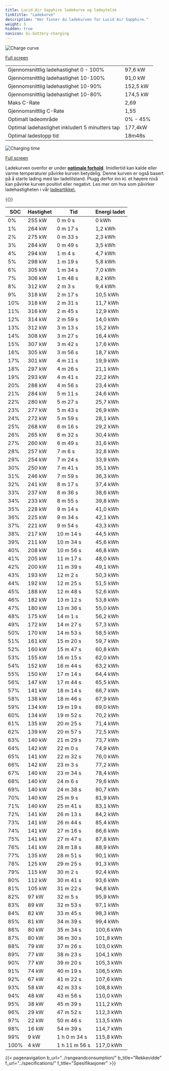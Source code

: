 ```yaml
---
title: Lucid Air Sapphire ladekurve og ladeytelse
linktitle: "Ladekurve"
description: "Her finner du ladekurven for Lucid Air Sapphire."
weight: 3
hidden: true
navicon: bi-battery-charging
---
```

<!-- markdownlint-disable MD033 -->
<img src="/images/models/lucid/air/air_sapphire/chargingcurve.svg" alt="Charge curve" class="img-fluid">

[Full screen](/images/models/lucid/air/air_sapphire/chargingcurve.svg)


<table class="table table-striped border">
<tbody>
<tr>
<td>Gjennomsnittlig ladehastighet 0 - 100%</td><td>97,6 kW</td>
</tr>
<tr>
<td>Gjennomsnittlig ladehastighet 10-100%</td><td>91,0 kW</td>
</tr>
<tr>
<td>Gjennomsnittlig ladehastighet 10-90%</td><td>152,5 kW</td>
</tr>
<tr>
<td>Gjennomsnittlig ladehastighet 10-80%</td><td>174,5 kW</td>
</tr>
<tr>
<td>Maks C-Rate</td><td>2,69</td>
</tr>
<tr>
<td>Gjennomsnittlig C-Rate</td><td>1,55</td>
</tr>
<tr>
<td>Optimalt ladeområde</td><td>0% - 45%</td>
</tr>
<tr>
<td>Optimal ladehastighet inkludert 5 minutters tap</td><td>177,4kW</td>
</tr>
<tr>
<td>Optimal ladestopp tid</td><td>18m48s</td>
</tr>
</tbody>
</table>
<img src="/images/models/lucid/air/air_sapphire/chargingtime.svg" alt="Charging time" class="img-fluid">

[Full screen](/images/models/lucid/air/air_sapphire/chargingtime.svg)


Ladekurven ovenfor er under **[optimale forhold](../../../../../technology/battery/charging/#temperatur)**. Imidlertid kan kalde eller varme temperaturer påvirke kurven betydelig. Denne kurven er også basert på å starte lading med lav ladetilstand. Plugg derfor inn kl. et høyere nivå kan påvirke kurven positivt eller negativt. Les mer om hva som påvirker ladehastigheten i vår [ladeartikkel.](../../../../../technology/battery/charging/)


{{<evkxdisplayaddarticle />}}
<table class="table table-striped border">
<thead>
<tr><th>SOC</th><th>Hastighet</th><th>Tid</th><th>Energi ladet</th></tr>
</thead>
<tbody>
<tr>
<td>0%</td><td>255 kW</td><td> 0 m 0 s </td><td>0 kWh </td>
</tr>
<tr>
<td>1%</td><td>264 kW</td><td> 0 m 17 s </td><td>1,2 kWh </td>
</tr>
<tr>
<td>2%</td><td>275 kW</td><td> 0 m 33 s </td><td>2,3 kWh </td>
</tr>
<tr>
<td>3%</td><td>284 kW</td><td> 0 m 49 s </td><td>3,5 kWh </td>
</tr>
<tr>
<td>4%</td><td>294 kW</td><td> 1 m 4 s </td><td>4,7 kWh </td>
</tr>
<tr>
<td>5%</td><td>298 kW</td><td> 1 m 19 s </td><td>5,8 kWh </td>
</tr>
<tr>
<td>6%</td><td>305 kW</td><td> 1 m 34 s </td><td>7,0 kWh </td>
</tr>
<tr>
<td>7%</td><td>306 kW</td><td> 1 m 48 s </td><td>8,2 kWh </td>
</tr>
<tr>
<td>8%</td><td>312 kW</td><td> 2 m 3 s </td><td>9,4 kWh </td>
</tr>
<tr>
<td>9%</td><td>318 kW</td><td> 2 m 17 s </td><td>10,5 kWh </td>
</tr>
<tr>
<td>10%</td><td>318 kW</td><td> 2 m 31 s </td><td>11,7 kWh </td>
</tr>
<tr>
<td>11%</td><td>316 kW</td><td> 2 m 45 s </td><td>12,9 kWh </td>
</tr>
<tr>
<td>12%</td><td>314 kW</td><td> 2 m 59 s </td><td>14,0 kWh </td>
</tr>
<tr>
<td>13%</td><td>312 kW</td><td> 3 m 13 s </td><td>15,2 kWh </td>
</tr>
<tr>
<td>14%</td><td>308 kW</td><td> 3 m 27 s </td><td>16,4 kWh </td>
</tr>
<tr>
<td>15%</td><td>307 kW</td><td> 3 m 42 s </td><td>17,6 kWh </td>
</tr>
<tr>
<td>16%</td><td>305 kW</td><td> 3 m 56 s </td><td>18,7 kWh </td>
</tr>
<tr>
<td>17%</td><td>301 kW</td><td> 4 m 11 s </td><td>19,9 kWh </td>
</tr>
<tr>
<td>18%</td><td>297 kW</td><td> 4 m 26 s </td><td>21,1 kWh </td>
</tr>
<tr>
<td>19%</td><td>293 kW</td><td> 4 m 41 s </td><td>22,2 kWh </td>
</tr>
<tr>
<td>20%</td><td>288 kW</td><td> 4 m 56 s </td><td>23,4 kWh </td>
</tr>
<tr>
<td>21%</td><td>284 kW</td><td> 5 m 11 s </td><td>24,6 kWh </td>
</tr>
<tr>
<td>22%</td><td>280 kW</td><td> 5 m 27 s </td><td>25,7 kWh </td>
</tr>
<tr>
<td>23%</td><td>277 kW</td><td> 5 m 43 s </td><td>26,9 kWh </td>
</tr>
<tr>
<td>24%</td><td>272 kW</td><td> 5 m 59 s </td><td>28,1 kWh </td>
</tr>
<tr>
<td>25%</td><td>268 kW</td><td> 6 m 16 s </td><td>29,2 kWh </td>
</tr>
<tr>
<td>26%</td><td>265 kW</td><td> 6 m 32 s </td><td>30,4 kWh </td>
</tr>
<tr>
<td>27%</td><td>260 kW</td><td> 6 m 49 s </td><td>31,6 kWh </td>
</tr>
<tr>
<td>28%</td><td>257 kW</td><td> 7 m 6 s </td><td>32,8 kWh </td>
</tr>
<tr>
<td>29%</td><td>254 kW</td><td> 7 m 24 s </td><td>33,9 kWh </td>
</tr>
<tr>
<td>30%</td><td>250 kW</td><td> 7 m 41 s </td><td>35,1 kWh </td>
</tr>
<tr>
<td>31%</td><td>246 kW</td><td> 7 m 59 s </td><td>36,3 kWh </td>
</tr>
<tr>
<td>32%</td><td>241 kW</td><td> 8 m 17 s </td><td>37,4 kWh </td>
</tr>
<tr>
<td>33%</td><td>237 kW</td><td> 8 m 36 s </td><td>38,6 kWh </td>
</tr>
<tr>
<td>34%</td><td>233 kW</td><td> 8 m 55 s </td><td>39,8 kWh </td>
</tr>
<tr>
<td>35%</td><td>228 kW</td><td> 9 m 14 s </td><td>41,0 kWh </td>
</tr>
<tr>
<td>36%</td><td>225 kW</td><td> 9 m 34 s </td><td>42,1 kWh </td>
</tr>
<tr>
<td>37%</td><td>221 kW</td><td> 9 m 54 s </td><td>43,3 kWh </td>
</tr>
<tr>
<td>38%</td><td>217 kW</td><td> 10 m 14 s </td><td>44,5 kWh </td>
</tr>
<tr>
<td>39%</td><td>211 kW</td><td> 10 m 34 s </td><td>45,6 kWh </td>
</tr>
<tr>
<td>40%</td><td>208 kW</td><td> 10 m 56 s </td><td>46,8 kWh </td>
</tr>
<tr>
<td>41%</td><td>205 kW</td><td> 11 m 17 s </td><td>48,0 kWh </td>
</tr>
<tr>
<td>42%</td><td>200 kW</td><td> 11 m 39 s </td><td>49,1 kWh </td>
</tr>
<tr>
<td>43%</td><td>193 kW</td><td> 12 m 2 s </td><td>50,3 kWh </td>
</tr>
<tr>
<td>44%</td><td>192 kW</td><td> 12 m 25 s </td><td>51,5 kWh </td>
</tr>
<tr>
<td>45%</td><td>188 kW</td><td> 12 m 48 s </td><td>52,6 kWh </td>
</tr>
<tr>
<td>46%</td><td>182 kW</td><td> 13 m 12 s </td><td>53,8 kWh </td>
</tr>
<tr>
<td>47%</td><td>180 kW</td><td> 13 m 36 s </td><td>55,0 kWh </td>
</tr>
<tr>
<td>48%</td><td>175 kW</td><td> 14 m 1 s </td><td>56,2 kWh </td>
</tr>
<tr>
<td>49%</td><td>172 kW</td><td> 14 m 27 s </td><td>57,3 kWh </td>
</tr>
<tr>
<td>50%</td><td>170 kW</td><td> 14 m 53 s </td><td>58,5 kWh </td>
</tr>
<tr>
<td>51%</td><td>161 kW</td><td> 15 m 20 s </td><td>59,7 kWh </td>
</tr>
<tr>
<td>52%</td><td>160 kW</td><td> 15 m 47 s </td><td>60,8 kWh </td>
</tr>
<tr>
<td>53%</td><td>155 kW</td><td> 16 m 15 s </td><td>62,0 kWh </td>
</tr>
<tr>
<td>54%</td><td>152 kW</td><td> 16 m 44 s </td><td>63,2 kWh </td>
</tr>
<tr>
<td>55%</td><td>150 kW</td><td> 17 m 14 s </td><td>64,4 kWh </td>
</tr>
<tr>
<td>56%</td><td>147 kW</td><td> 17 m 44 s </td><td>65,5 kWh </td>
</tr>
<tr>
<td>57%</td><td>141 kW</td><td> 18 m 14 s </td><td>66,7 kWh </td>
</tr>
<tr>
<td>58%</td><td>138 kW</td><td> 18 m 46 s </td><td>67,9 kWh </td>
</tr>
<tr>
<td>59%</td><td>134 kW</td><td> 19 m 19 s </td><td>69,0 kWh </td>
</tr>
<tr>
<td>60%</td><td>134 kW</td><td> 19 m 52 s </td><td>70,2 kWh </td>
</tr>
<tr>
<td>61%</td><td>135 kW</td><td> 20 m 25 s </td><td>71,4 kWh </td>
</tr>
<tr>
<td>62%</td><td>139 kW</td><td> 20 m 57 s </td><td>72,5 kWh </td>
</tr>
<tr>
<td>63%</td><td>140 kW</td><td> 21 m 29 s </td><td>73,7 kWh </td>
</tr>
<tr>
<td>64%</td><td>142 kW</td><td> 22 m 0 s </td><td>74,9 kWh </td>
</tr>
<tr>
<td>65%</td><td>141 kW</td><td> 22 m 32 s </td><td>76,0 kWh </td>
</tr>
<tr>
<td>66%</td><td>142 kW</td><td> 23 m 3 s </td><td>77,2 kWh </td>
</tr>
<tr>
<td>67%</td><td>140 kW</td><td> 23 m 34 s </td><td>78,4 kWh </td>
</tr>
<tr>
<td>68%</td><td>140 kW</td><td> 24 m 6 s </td><td>79,6 kWh </td>
</tr>
<tr>
<td>69%</td><td>140 kW</td><td> 24 m 38 s </td><td>80,7 kWh </td>
</tr>
<tr>
<td>70%</td><td>140 kW</td><td> 25 m 9 s </td><td>81,9 kWh </td>
</tr>
<tr>
<td>71%</td><td>140 kW</td><td> 25 m 41 s </td><td>83,1 kWh </td>
</tr>
<tr>
<td>72%</td><td>141 kW</td><td> 26 m 13 s </td><td>84,2 kWh </td>
</tr>
<tr>
<td>73%</td><td>141 kW</td><td> 26 m 44 s </td><td>85,4 kWh </td>
</tr>
<tr>
<td>74%</td><td>141 kW</td><td> 27 m 16 s </td><td>86,6 kWh </td>
</tr>
<tr>
<td>75%</td><td>141 kW</td><td> 27 m 47 s </td><td>87,8 kWh </td>
</tr>
<tr>
<td>76%</td><td>141 kW</td><td> 28 m 18 s </td><td>88,9 kWh </td>
</tr>
<tr>
<td>77%</td><td>135 kW</td><td> 28 m 51 s </td><td>90,1 kWh </td>
</tr>
<tr>
<td>78%</td><td>125 kW</td><td> 29 m 25 s </td><td>91,3 kWh </td>
</tr>
<tr>
<td>79%</td><td>115 kW</td><td> 30 m 2 s </td><td>92,4 kWh </td>
</tr>
<tr>
<td>80%</td><td>112 kW</td><td> 30 m 41 s </td><td>93,6 kWh </td>
</tr>
<tr>
<td>81%</td><td>105 kW</td><td> 31 m 22 s </td><td>94,8 kWh </td>
</tr>
<tr>
<td>82%</td><td>97 kW</td><td> 32 m 5 s </td><td>95,9 kWh </td>
</tr>
<tr>
<td>83%</td><td>89 kW</td><td> 32 m 53 s </td><td>97,1 kWh </td>
</tr>
<tr>
<td>84%</td><td>82 kW</td><td> 33 m 45 s </td><td>98,3 kWh </td>
</tr>
<tr>
<td>85%</td><td>81 kW</td><td> 34 m 39 s </td><td>99,4 kWh </td>
</tr>
<tr>
<td>86%</td><td>80 kW</td><td> 35 m 34 s </td><td>100,6 kWh </td>
</tr>
<tr>
<td>87%</td><td>80 kW</td><td> 36 m 30 s </td><td>101,8 kWh </td>
</tr>
<tr>
<td>88%</td><td>79 kW</td><td> 37 m 26 s </td><td>103,0 kWh </td>
</tr>
<tr>
<td>89%</td><td>77 kW</td><td> 38 m 23 s </td><td>104,1 kWh </td>
</tr>
<tr>
<td>90%</td><td>77 kW</td><td> 39 m 20 s </td><td>105,3 kWh </td>
</tr>
<tr>
<td>91%</td><td>74 kW</td><td> 40 m 19 s </td><td>106,5 kWh </td>
</tr>
<tr>
<td>92%</td><td>67 kW</td><td> 41 m 22 s </td><td>107,6 kWh </td>
</tr>
<tr>
<td>93%</td><td>58 kW</td><td> 42 m 33 s </td><td>108,8 kWh </td>
</tr>
<tr>
<td>94%</td><td>48 kW</td><td> 43 m 56 s </td><td>110,0 kWh </td>
</tr>
<tr>
<td>95%</td><td>38 kW</td><td> 45 m 39 s </td><td>111,2 kWh </td>
</tr>
<tr>
<td>96%</td><td>29 kW</td><td> 47 m 52 s </td><td>112,3 kWh </td>
</tr>
<tr>
<td>97%</td><td>22 kW</td><td> 50 m 46 s </td><td>113,5 kWh </td>
</tr>
<tr>
<td>98%</td><td>16 kW</td><td> 54 m 39 s </td><td>114,7 kWh </td>
</tr>
<tr>
<td>99%</td><td>9 kW</td><td>1 h 0 m 34 s </td><td>115,8 kWh </td>
</tr>
<tr>
<td>100%</td><td>4 kW</td><td>1 h 11 m 56 s </td><td>117,0 kWh </td>
</tr>
</tbody>
</table>


{{< pagenavigation b_url="../rangeandconsumption/" b_title="Rekkevidde" f_url="../specifications/" f_title="Spesifikasjoner" >}}
